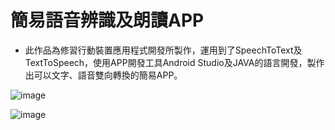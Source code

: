 # 簡易語音辨識及朗讀APP

* 此作品為修習行動裝置應用程式開發所製作，運用到了SpeechToText及TextToSpeech，使用APP開發工具Android Studio及JAVA的語言開發，製作出可以文字、語音雙向轉換的簡易APP。

![image](https://github.com/alicejimmy/college-portfolio/assets/71706978/eddbc6bc-d792-4d11-9db8-f8f98ac84d1f)

![image](https://github.com/alicejimmy/college-portfolio/assets/71706978/13e7b853-16d1-44ed-83b9-19194f6960ba)
